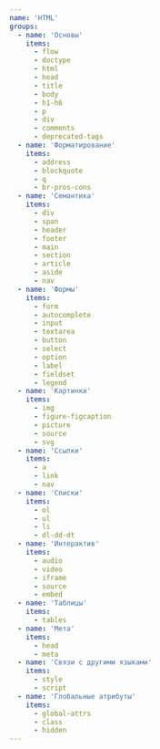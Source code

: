```yaml
---
name: 'HTML'
groups:
  - name: 'Основы'
    items:
      - flow
      - doctype
      - html
      - head
      - title
      - body
      - h1-h6
      - p
      - div
      - comments
      - deprecated-tags
  - name: 'Форматирование'
    items:
      - address
      - blockquote
      - q
      - br-pros-cons
  - name: 'Семантика'
    items:
      - div
      - span
      - header
      - footer
      - main
      - section
      - article
      - aside
      - nav
  - name: 'Формы'
    items:
      - form
      - autocomplete
      - input
      - textarea
      - button
      - select
      - option
      - label
      - fieldset
      - legend
  - name: 'Картинки'
    items:
      - img
      - figure-figcaption
      - picture
      - source
      - svg
  - name: 'Ссылки'
    items:
      - a
      - link
      - nav
  - name: 'Списки'
    items:
      - ol
      - ul
      - li
      - dl-dd-dt
  - name: 'Интерактив'
    items:
      - audio
      - video
      - iframe
      - source
      - embed
  - name: 'Таблицы'
    items:
      - tables
  - name: 'Мета'
    items:
      - head
      - meta
  - name: 'Связи с другими языками'
    items:
      - style
      - script
  - name: 'Глобальные атрибуты'
    items:
      - global-attrs
      - class
      - hidden
---
```

